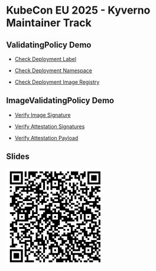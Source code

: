 # KubeCon EU 2025 - Kyverno Maintainer Track

## ValidatingPolicy Demo

* [Check Deployment Label](https://playground.kyverno.io/next/#/?content=N4IgDg9gNglgxgTxALhAQzDAagUwE4DOMEAdsgASSxww4EB0A1ggG74kT3ED0LAjGihgAFmj4AdEoxgkAJhSyCYstABcZAcwAK0eAkkBbHKrQqTySeXIk0RinGE44jALSycYKBARGSql1BoAEY4UASSBGBOFiRWBmoOAMKkBKp4aDKqBDFWVnh0EACueHA4AEqFUHQ5uS7kGDAA4nhFYNm5ANoYbQC6lrlWDbiExCTtHfx9sQPkEFHp6ikU5B2JZQCiAIIAKusANOQAqloAIjvrUzPk%2BQRFJdWd7p7evlmX5CxoeDDBVdn9VjqNjs5BwJBYMBaJFeANyOAAHmAbkRSBQAHwuWEDUQEAAUECCACsnKp6EYTGY0PRAiEwgBKcgAMkZ5AA5GCWKzyDJZkSSWTjKY1FSaaECEyWQTiXBSeShSZqcExR12eDWT1yABeTVspEQWSs/qfWBmUb/aaA0GI5GjdGYi0zT7fX50egcyGkV5anVpQo4LHkIwEAhoDQ4O0BqwnDxeHxg1TkUVhQOFVLkEKg8GavWyfpoQqyGCqTYkDgmRZjGp1Rg4BAUDmw41%2B9bWugosjkcQgVUsZBcgDUvOlssFlMVtIIKo56q7khAexANzupRQ6Eww3bFG6BF4EikMnk5GjzzjfkMo%2BFNWB4fIGgg%2BrcMZe8f6SfNA26FBIGhk8NhHIoHMIiiOAanyTx4DQdo9ysAhQhJCA8BqOIEmEAAZJUwmQ3JP2sH8SD/aZVBwAxPDUcNYTlSlsKsN8aJwsAwC/fDCIGSJogDOBSBMGR8HfGYgVsG9v1/SNuXiMNmN/ZBAmI1JJBcRTJCGPjbXqRid34SRpDkChj1jGFoQvcx%2BmvCgglMR8T0M2jMP4wZGKkgj/3BCg5PUb9gI46ZwOoKCKBg8g4KqGVEOw%2BJVAcDCJ3o3CROcoiSLI4jwuMtB6LosS4pY2F2NAzjuIyEg%2BPowSQXi1irnE0NhJYmTyNSecQGgWQygKYoV1QJq4FTVQIAMNrbg6nBowAMxkIszVXbqoF6/BBuXOhpoXBFSjACsCGmgBfIA===)

* [Check Deployment Namespace](https://playground.kyverno.io/next/#/?content=N4IgDg9gNglgxgTxALhAQzDAagUwE4DOMEAdsgASSxww4EB0A1ggG74kT3ED0LAjGihgAFmj4AdEoxgkAJhSyCYstABcZAcwAK0eAkkBbHKrQqTySeXIk0RinGE44jALSycYKBARGSqlzZGBGBocDiSwU4WJFYGag4AwqQEqnhoMqoE0VZWeHQQAK54YQBKBVB02Tku5BgwAOJ4hWBZOQDaGC0AupY5VnW4hMQkrW38PTF95BBg%2BGrDreRtCSUAogCCACqrADTkAKpaACJbqxNT5HkEhcWV7e6e3r6Z5%2BQsaHgwaABGFVm9VhqgRwFEEXgA7jhZACcjgAB5gK5EUgUAB8LhhfSuNzC9HqxgAFOIQPxiXtiXBSAAzGAaOItMnkYnuKlocqqRnEsEQSGyAIEYkASl671gZgWVUB5HhiLoyLI5HRmJyEG%2BACsnKp6EYTGY0PRgcFQjhyDI3h8vr86PRubz6Hr6LAUvRgrBVESQDshcqggQ0BocKsEUjhmiMZMLsSjh4vD4cH5rLY6CEwqaCNYIKpTTFVI5alAIVDyE6s21ieQANTmz4/P42gs8qH2tT6kuVpkgHogSSekDYophFDoTCDeWgsAtXgSKQyeTkaOPON%2BQzGUwtqrAigaCAQPkPWPPXqGlMg8iqOgcyZQH44KD/CO1CcUEgaGRwmHxlgURG7iKzOBVHknjwGgrTTlYBC3pqEB4JK5BxKoDgADI3necH9E%2B1iviQ76TOeBieGoIIwjqa7mMq17fLe94XBhYDPthuF9JEAHKpSfjpCQ%2BA0VMQJJgxb7KlYMBxAGAk4cg17nikkguHJkgDNxoaPpOpIznIFALge8aXqReobvx5DfKYbgxk8OlHkmRphN%2BTTQleqE8XR4lMbCJBfmeF6aH%2BUS9EB1CgRQ4HkJBFRwKoMFwQhyGOehKkub0%2BGEeeUWrvpFGxUJ8VYYJD4sXF7EmDI3FxXxdg5ThWUif6p4vm%2BklESkvbQLIJT5AOOBDr2cAFCkEAGG11wddGNIkDA6jJF1OwgHAUC9eeeCDTidBDopQwom807pVeMApBQ7gsDs0mqDsKQ1ZI0gaeQSQkDSGgALIYCuurrpZ5W2lC/Jvcmxr7TgrLsr28JhGAE0jF1AC%2BQA==)

* [Check Deployment Image Registry](https://playground.kyverno.io/next/#/?content=N4IgDg9gNglgxgTxALhAQzDAagUwE4DOMEAdsgASSxww4EB0A1ggG74kT3ED0LAjGihgAFmj4AdEoxgkAJhSyCYstABcZAcwAK0eAkkBbHKrQqTySeXIk0RinGE44jALSycYKBARGSqlzAGaBo4Lng4GjAEqnj6JARgThYkVkGqDgDCpNF4aDKqBMlWVuEEEACueHA4AErlUHRFxS7kGDAA4ngVYIXFANoAupbFVm24hMTxFH38Qykj5BCJuerZFOR9GTUAogCCACrbADTkAKpaACIH23ML5KUVVY39kLIEt%2BQsaHgwaABGDUKwysLRsdnIgWCdGBxRwAA8wKUiKQKAA%2BFwwkYQP4AKycqnoCSc9DgpBMMnwDCCYAAFKS/HkSPgTpCQmY0PR2sY6WTGfguEEQgBKIXDL6wMyTIHzEHkeGIujIsjkdGY4pfH7/QECqEMQRQGmsnAswU4ejhSI5BDkAC8NvI4hAGmEcDwXAgjtFMuKRgIBCh2wRSMmaIx3pGjoAkqaCOQCMIKlBZOQ/jhyF5TDhkwAzLoGcjO13ux2SEBHEAPSrVFDoTDjJUUDA9XgSKQyeTkC4eLw%2BHB%2BQzGUxqNBNME4CgaCAQWRubveXyqYZjhJoaoUVR0RfzKD/HBQaUjJsUEiREhwmF9lgURHTyREuBNcKeeBoXqtqwEPf4iB4JqpNQOAAMru%2B5/sUR7WKe57zBuBieGo44wkYJjsmBVg7qmoFqqMYBgMeUEwveaHkPS5JMoQxGgrY46QTI0F3FYRoTi6bo8MwbB4Bw3DsewEDIDuG7RJILgiZIYyUiGrS4QQLaSNIcgUF2njzn2W7IUO5hLtRFB/KYs7Kb2/bzMuYCrjRN6yMMGF7ge4G4fhdEXiQV7kIJ6gnneiQPsMT7UK%2BFDvnGX5wKoP5gWkQEgbZh72bRZ7DLB8EbuFg6oWq1lYeGdl4XF9HFERaqkXyFFqlR4Ino5WWMaaDlnvxCHRGWIDQLINR0I81aoE1cDlNEEAGG1ZRVjgXbZjIMCrPENbdVAvUbngg0dXQ03lvC1RgJNBDTQAvkAA)

## ImageValidatingPolicy Demo

* [Verify Image Signature](https://playground.kyverno.io/next/#/?content=N4IgDg9gNglgxgTxALhAQzDAagUwE4DOMEAdsgASSxww4EB0A1ggG74kT3ED0LAjGihgAFmj4AdEoxgkAJhQCSAWzQBzHFkExZaAC4zVABWjwEkpTl1odV5JPLkSaCxRgsqAWgLOwUHJIIwHDg7EgcAdxwAI2EICEYAYVIAMxhVAFc8PWIyewdyfQsIdN0AZWDSWQIKACYABjzktBgoTJxjagRFVQ48fzDyFi0bHIBBOH1SaryHD3IAERwSMwGVXThhJJICXSyZXWmBhz6CYrw4HAAldL9D/Py5jBgAcTxisGryAG1xEF%2BAXRm93IT1whBynx%2BIH4AKB9wgQSyk22FChCUuAFFRgAVDGwo7Ak5nC6Q36QKr4hxrDZbWQwZF3B6OZw4Ci/DbBRgeMBvWQeKBoKI4KC/OHkHAADx5dCIpAoAD4PGKHKICAAKCBRABWwV09AsVhsaHoAqFUAIAEpyAAya3kVUa7W6/WWax6Y2m4UMHkQWRW23kTU6iYuw3uk2Cr30H2ycgAXjj5AA5Lt0jgk3kYCp1NdbqF7nNVFBNRRVMI4HguBBuAAqPJ6XR0XQQQj5plOFyOCBWPArYFdntdZXkC54A4UAA%2BSoJ/Y8c7nACEMc8FAA5cgJDGXbEKABiCgSOIx87nw4cAFkFAp5tjsQlD1qAOqqUbhBQL0aqBQAKVGhgUADUABeoxASQAAsBB1BK56jHUzwJKUACOzylAoUQAMzzAAihiC4JOEACqoznhi4QSgkIHfguqirlgZ7kB%2BACa2KjFAWDYue2EEOECTYUx8xYNh2HXqM34ABrYbi2GweBzyjHwhF4eE4QABKETUWDCLIqmXAQABauKGLB8EKUpCSqOEzwMdiSgAJx1Ex4nfgArFxdS8eEAlCdh8zzKMlx1Pp4mrnU54LuB4k3goQHnvMhEIOeWoKDB2KERKADyu4QFFnGxfFmU7hKDHnmlmXZeE2LzBiAAysGMPJil4cI54JFgWDnhRVE0XRH6qLBUCyAu56XK%2B8yqN5wmqf5sjYvpj67g0M7ArIzwSlAXEABzhDhk3YQA0v5%2BkZZhlzllIEo3qMNU9VgH7nuFulQHAGHYeEqiqBiMAmQhyGoehGEMTheGjNhxGjOB77zOEr4fRi%2B2jBA76g/Mq7CNi4QsABMmMAA7FqGKqekyS7ske5QAuWokDUq4wN%2BaBMYYqg1eBOALqUAEMVEAEQBhuNsC5%2BkkHZJBAZcYBgFgABsDXeHwUt8HgdkEDU%2B2MDV4lKN%2BbxaquCBSywEB2WgUuqFLly6PpGG7lLEr7TAj41YRShRNdDHCBxCTJEx4TcDUJC4xKq7sUlCAIIRYAYgBuM4HwdkYYYu6bapyTYXgyTzLuEo4DU34kOJLk1apujPDgAHiXZLCyIbNRQOBfCXFLSgMQoMBoHU4HzO456reBAE6DUuj7YYQHiQo6RO0B3C7vMURSwoGXzBlGEAUhBBIdhNXhPDShKIROBl/t4kARhCDhJtChS88fAIEt/b3FgYB1EoJApwQyQlFAqk4M8m2qGgQEEjzCgEBDEBB0jzHAthb8dkFz7SuMkTSeAoh1DPkhVcNUGoJCiHABIC0aiqRcthTadQFBIW4MkBiGJsRYAynZICm1NqXFxo%2BYQGhZAYi1IRBcm1CJ4CYrjfS54aqyFGPMc8fBIaGGEExGoTEAK6BqmgUooCsD6U/OFUYoxnhaiSq%2Beq1llr3DMhw8I2EEiwTGhNQSgVDCg1UtwD8vlPw4BIsNRqhFZDfmEg9RGCEEgEHkmDXcC5whxR%2BgxRCKE0KYWBvhIiWjIZOIXOJQO4FCIVhwJtUYChnbiX0i5QwhF9rcCAtw2heB9L6TFnwJiGJtqbSlt%2BSKdkGKMCYjgbEuhYBamSHZGANQapzXPMkZ46Rnh1A4VgXcq5wJoBwBhe8YAFw7AAi0YQCg5AcAlNiBAQFDAAQIHrcClx0TYTkdwRgm0GL6SQjUDCLl9oKGELjdI6Q4BITslLQwNU6hr13MrGo4tsRHwlAgDKzxZC6DAHZACqkMp1F2S5XQEpvwYkHhKRR8UFBYEMPtFyj5VyZwYguBAm5sJo10KpWiUssD1CiJtfaGkIA3X0pXBAPCsB1D4JM7CQE6irm3PMGqwhGBwBYN%2BNIdQ6guQedwJ2CAoAYgSExMSDEXLcCplLcS%2B1dBS0IkxPi34ohYFXEBGi3BGbPDgA3Xc4EJRVGeFgeYC4hQkG4BJIIzwMRKEYLIJQ4l/xDP2rIOylsXJ3jvvfBw6QMr7TALuFyeBHyjDwOkBchSEgKDwEhdIzgMo4C1GAcSWBjbYVGNwfaudfLvOfnAfaQEGIng8BiIlG4tw7n3IeXEzb6y6EbDsbIUw2yzGZJ2AgUQIDN2Wn0ZI%2BA%2Bh4BHcCXQCAggUAnVO7giA4DFhIDgDwshioDCGLAEYw6gRzElNKAgsoyDkEVMOLMag6D0DgKQKwMh8AMBUGANUT71AABpBj4BgMkBAyhn2lDSE4XQbR1T/pwEBr4DYmwtgYBwQc/wLQWnoIIKAapEPinveQOoFoxQWBvc%2BigTQWg4FjM2YDeBQMIHIAh8g4R6TCAHGgXsI58C6BAABkARJMgXBQOgTAYJb0UBhFIGQ8hyDGFkOYV0Ro2wdlZAUJs3JfQeFUHEZTAwNOBDQBcCgsgcBNBuLoPInpzRLpjGyEAqZ/B/G2EEEIeQ30kA/Xu1sF6x2aZIKoGQR7%2BwIYoEmMsFYqyXNYOwasA7dAeDYExsDHgItEB6HRpMgmQDQFkJcOgxIcDiby3AdIOwp1FdOKJnAixUgkHpBCMrQmd2VcbHgGrJWCCtZAJKC4YAGRlYAL5AA==)

* [Verify Attestation Signatures](https://playground.kyverno.io/next/#/?content=N4IgDg9gNglgxgTxALhAQzDAagUwE4DOMEAdsgASSxww4EB0A1ggG74kT3ED0LAjGihgAFmj4AdEoxgkAJhQCSAWzQBzHFkExZaAC4zVABWjwEkpTl1odV5JPLkSaCxRgsqAWgLOwUHJIIwHDg7EgcAdxwAI2EICEYAYVIAMxhVAFc8PWIyewdyfQsIdN0AZWDSWQIKACYABjzktBgoTJxjagRFVQ48fzDyFi0bHIBBOH1SaryHD3IAERwSMwGVXThhJJICXSyZXWmBhz6CYrw4HAAldL9D/Py5jBgAcTxisGryAG1xEF%2BAXRm93IT1whBynx%2BIH4AKB9wgQSyk22FChCUuAFFRgAVDGwo7Ak5nC6Q36QKr4hxrDZbWQwZF3B6OZw4Ci/DbBRgeMBvWQeKBoKI4KC/OHkHAADx5dCIpAoAD4PGKHKICAAKCBRABWwV09AsVhsaHoAqFUAIAEpyAAya3kVUa7W6/WWax6Y2m4UMHkQWRW23kTU6iYuw3uk2Cr30H2ycgAXjj5AA5Lt0jgk3kYCp1NdbqF7nNVFBNRRVMI4HguBBuAAqPJ6XR0XQQQj5plOFyOCBWPArYFdntdZXkC54A4UAA%2BSoJ/Y8c7nACEMc8FAA5cgJDGXbEKABiCgSOIx87nw4cAFkFAp5tjsQlD1qAOqqUbhBQL0aqBQAKVGhgUADUABeoxASQAAsBB1BK56jHUzwJKUACOzylAoUQAMzzAAihiC4JOEACqoznhi4QSgkIHfguqirlgZ7kB%2BACa2KjFAWDYue2EEOECTYUx8xYNh2HXqM34ABrYbi2GweBzyjHwhF4eE4QABKETUWDCLIqmXAQABauKGLB8EKUpCSqOEzwMdiSgAJx1Ex4nfgArFxdS8eEAlCdh8zzKMlx1Pp4mrnU54LuB4k3goQHnvMhEIOeWoKDB2KERKADyu4QFFnGxfFmU7hKDHnmlmXZeE2LzBiAAysGMPJil4cI54JFgWDnhRVE0XRH6qLBUCyAu56XK%2B8yqN5wmqf5sjYvpj67g0M7ArIzwSlAXEABzhDhk3YQA0v5%2BkZZhlzllIEo3qMNU9VgH7nuFulQHAGHYeEqiqBiMAmQhyGoehGEMTheGjNhxGjOB77zOEr4fRi%2B2jBA76g/Mq7CNi4QsABMmMAA7FqGKqekyS7ske5QAuWokDUq4wN%2BaBMYYqg1eBOALqUAEMVEAEQBhuNsC5%2BkkHZJBAZcYBgFgABsDXeHwUt8HgdkEDU%2B2MDV4lKN%2BbxaquCBSywEB2WgUuqFLly6PpGG7lLEr7TAj41YRShRNdDHCBxCTJEx4TcDUJC4xKq7sUlCAIIRYAYgBuM4HwdkYYYu6bapyTYXgyTzLuEo4DU34kOJLk1apujPDgAHiXZLCyIbNRQOBfCXFLSgMQoMBoHU4HzO456reBAE6DUuj7YYQHiQo6RO0B3C7vMURSwoGXzBlGEAUhBBIdhNXhPDShKIROBl/t4kARhCDhJtChS88fAIEt/b3FgYB1EoJApwQyQlFAqk4M8m2qGgQEEjzCgEBDEBB0jzHAthb8dkFz7SuMkTSeAoh1DPkhVcNUGoJCiHABIC0aiqRcthTadQFBIW4MkBiGJsRYAynZICm1NqXFxo%2BYQGhZAYi1IRBcm1CJ4CYrjfS54aqyFGPMc8fBIaGGEExGoTEAK6BqmgUooCsD6U/OFUYoxnhaiSq%2Beq1llr3DMhw8I2EEiwTGhNQSgVDCg1UtwD8vlPw4BIsNRqhFZDfmEg9RGCEEgEHkmDXcC5whxR%2BgxRCKE0KYWBvhIiWjIZOIXOJQO4FCIVhwJtUYChnbiX0i5QwhF9rcCAtw2heB9L6TFnwJiGJtqbSlt%2BSKdkGKMCYjgbEuhYBamSHZGANQapzXPMkZ46Rnh1A4VgXcq5wJoBwBhe8YAFw7AAi0YQCg5AcAlNiBAQFDAAQIHrcClx0TYTkdwRgm0GL6SQjUDCLl9oKGELjdI6Q4BITslLQwNU6hr13MrGo4tsRHwlAgDKzxZC6DAHZACqkMp1F2S5XQEpvwYkHhKRR8UFBYEMPtFyj5VyZwYguBAm5sJo10KpWiUssD1CiJtfaGkIA3X0pXBAPCsB1D4JM7CQE6irm3PMGqwhGBwBYN%2BNIdQ6guQedwJ2CAoAYgSExMSDEXLcCplLcS%2B1dBS0IkxPi34ohYFXEBGi3BGbPDgA3Xc4EJRVGeFgeYC4hQkG4BJIIzwMRKEYLIJQ4l/xDP2rIOylsXJ3jvvfBw6QMr7TALuFyeBHyjDwOkBchSEgKDwEhdIzgMo4C1GAcSWBjbYVGNwfaudfLvOfnAfaQEGIng8BiIlG4tw7n3IeXEzb6y6EbDsbIUw2yzGZJ2AgUQIDN2Wn0ZI%2BA%2Bh4BHcCXQCAggUAnVO7giA4DFhIDgDwshioDCGLAEYw6gRzElNKAgsoyDkEVMOLMag6D0DgKQKwMh8AMBUGANUT71AABpBj4BgMkBAox%2B1NiHSQUoaQnC6DaOqf9OAgMNigwyegG6lDkAA18NDOwWwMA4IOf4FoLT0EEFANUKHxT3vIHUC0YoLA3ufRQJoLQcCxmbMBvAoGEAgkg4O5E5Bwj0mEAONAvYRz4F0CAADIAiSZAuCgdAmAwS3ooDCKQMh5DkGMLIcwrojRtg7KyAoTZuS%2Bg8KoOIBmBimcCGgC4FBZA4CaDcXQeRPTmiXTGNkIBUz%2BD%2BNsIIIQ8hvpIB%2BvdrYL1jrMyQVQMgj39mQxQJMZYKxVkuawdg1YB26A8GwXjYGPCpaID0TjSY5MgGgLIS4dBiQ4BU9VuA6QCNKHq6cJTOBFipBIPSCEzX5M7ra42PAnXGsECGyASUFwwAMmawAXyAA==)

* [Verify Attestation Payload](https://playground.kyverno.io/next/#/?content=N4IgDg9gNglgxgTxALhAQzDAagUwE4DOMEAdsgASSxww4EB0A1ggG74kT3ED0LAjGihgAFmj4AdEoxgkAJhQCSAWzQBzHFkExZaAC4zVABWjwEkpTl1odV5JPLkSaCxRgsqAWgLOwUHJIIwHDg7EgcAdxwAI2EICEYAYVIAMxhVAFc8PWIyewdyfQsIdN0AZWDSWQIKACYABjzktBgoTJxjagRFVQ48fzDyFi0bHIBBOH1SaryHD3IAERwSMwGVXThhJJICXSyZXWmBhz6CYrw4HAAldL9D/Py5jBgAcTxisGryAG1xEF%2BAXRm93IT1whBynx%2BIH4AKB9wgQSyk22FChCUuAFFRgAVDGwo7Ak5nC6Q36QKr4hxrDZbWQwZF3B6OZw4Ci/DbBRgeMBvWQeKBoKI4KC/OHkHAADx5dCIpAoAD4PGKHKICAAKCBRABWwV09AsVhsaHoAqFUAIAEpyAAya3kVUa7W6/WWax6Y2m4UMHkQWRW23kTU6iYuw3uk2Cr30H2ycgAXjj5AA5Lt0jgk3kYCp1NdbqF7nNVFBNRRVMI4HguBBuAAqPJ6XR0XQQQj5plOFyOCBWPArYFdntdZXkC54A4UAA%2BSoJ/Y8c7nACEMc8FAA5cgJDGXbEKABiCgSOIx87nw4cAFkFAp5tjsQlD1qAOqqUbhBQL0aqBQAKVGhgUADUABeoxASQAAsBB1BK56jHUzwJKUACOzylAoUQAMzzAAihiC4JOEACqoznhi4QSgkIHfguqirlgZ7kB%2BACa2KjFAWDYue2EEOECTYUx8xYNh2HXqM34ABrYbi2GweBzyjHwhF4eE4QABKETUWDCLIqmXAQABauKGLB8EKUpCSqOEzwMdiSgAJx1Ex4nfgArFxdS8eEAlCdh8zzKMlx1Pp4mrnU54LuB4k3goQHnvMhEIOeWoKDB2KERKADyu4QFFnGxfFmU7hKDHnmlmXZeE2LzBiAAysGMPJil4cI54JFgWDnhRVE0XRH6qLBUCyAu56XK%2B8yqN5wmqf5sjYvpj67g0M7ArIzwSlAXEABzhDhk3YQA0v5%2BkZZhlzllIEo3qMNU9VgH7nuFulQHAGHYeEqiqBiMAmQhyGoehGEMTheGjNhxGjOB77zOEr4fRi%2B2jBA76g/Mq7CNi4QsABMmMAA7FqGKqekyS7ske5QAuWokDUq4wN%2BaBMYYqg1eBOALqUAEMVEAEQBhuNsC5%2BkkHZJBAZcYBgFgABsDXeHwUt8HgdkEDU%2B2MDV4lKN%2BbxaquCBSywEB2WgUuqFLly6PpGG7lLEr7TAj41YRShRNdDHCBxCTJEx4TcDUJC4xKq7sUlCAIIRYAYgBuM4HwdkYYYu6bapyTYXgyTzLuEo4DU34kOJLk1apujPDgAHiXZLCyIbNRQOBfCXFLSgMQoMBoHU4HzO456reBAE6DUuj7YYQHiQo6RO0B3C7vMURSwoGXzBlGEAUhBBIdhNXhPDShKIROBl/t4kARhCDhJtChS88fAIEt/b3FgYB1EoJApwQyQlFAqk4M8m2qGgQEEjzCgEBDEBB0jzHAthb8dkFz7SuMkTSeAoh1DPkhVcNUGoJCiHABIC0aiqRcthTadQFBIW4MkBiGJsRYAynZICm1NqXFxo%2BYQGhZAYi1IRBcm1CJ4CYrjfS54aqyFGPMc8fBIaGGEExGoTEAK6BqmgUooCsD6U/OFUYoxnhaiSq%2Beq1llr3DMhw8I2EEiwTGhNQSgVDCg1UtwD8vlPw4BIsNRqhFZDfmEg9RGCEEgEHkmDXcC5whxR%2BgxRCKE0KYWBvhIiWjIZOIXOJQO4FCIVhwJtUYChnbiX0i5QwhF9rcCAtw2heB9L6TFnwJiGJtqbSlt%2BSKdkGKMCYjgbEuhYBamSHZGANQapzXPMkZ46Rnh1A4VgXcq5wJoBwBhe8YAFw7AAi0YQCg5AcAlNiBAQFDAAQIHrcClx0TYTkdwRgm0GL6SQjUDCLl9oKGELjdI6Q4BITslLQwNU6hr13MrGo4tsRHwlAgDKzxZC6DAHZACqkMp1F2S5XQEpvwYkHhKRR8UFBYEMPtFyj5VyZwYguBAm5sJo10KpWiUssD1CiJtfaGkIA3X0pXBAPCsB1D4JM7CQE6irm3PMGqwhGBwBYN%2BNIdQ6guQedwJ2CAoAYgSExMSDEXLcCplLcS%2B1dBS0IkxPi34ohYFXEBGi3BGbPDgA3Xc4EJRVGeFgeYC4hQkG4BJIIzwMRKEYLIJQ4l/xDP2rIOylsXJ3jvvfBw6QMr7TALuFyeBHyjDwOkBchSEgKDwEhdIzgMo4C1GAcSWBjbYVGNwfaudfLvOfnAfaQEGIng8BiIlG4tw7n3IeXEzb6y6EbDsbIUw2yzGZJ2AgUQIDN2Wn0ZI%2BA%2Bh4BHcCXQCAggUAnVO7giA4DFhIDgDwshioDCGLAEYw6gRzElNKAgsoyDkEVMOLMag6D0DgKQKwMh8AMBUGANUT71AABpBj4BgMkBAox%2B1NiHSQUoaQnC6DaOqf9OAgMNigwyegG6lDkAA18NDOwWwMA4IOf4FoLT0EEFANUKHxT3vIHUC0YoLA3ufRQJoLQcCxmbMBvAoGEAgkg4O5E5Bwj0mEAONAvYRz4F0Be8UUoTi3oVNOaNyGGBvpIB%2BvdhB9QYD/dmGjYA0CKogNYfTz7UOCasBhrD5HJ1KGyngNY8ZExJgSAgHdpAcDzHEkmcjlHqNAZwIx5azHvDqHXfZ8gMACADhBCODzu6cDkEPeQLDIAAMgCJJkC4KB0CYDBEpwYEgpAyHkOQYwshzCuiNG2DsrIChNm5L6Dwqg4hVYGPVwIaALgUFkDgJoNxZMDE9OaJdMY2QgFTP4P42wgghDyBprTX6l1zHqxQEgqgZBHv7MhigSYywVirJc1g7BqwDt0B4NgvGwMeD20QHonGkwZZANAWQlw6DEhwHll7S3JS6Dy4wdIQo8B7oHW2a7RWkx8HoBhPgGYSCSD%2B5its6QCDsBZPthHDhVBvHSB8VEgIBhvDzN8InDgd1o8bHgS40A6CE7yF1ozFwlFmk%2BMAAAvnkBE%2BBoMUHRFiXEeRZC9muHepo5p%2BiSGSAKVQjI30PdyASZDsGeh6DaB9yARBmy9ix3kSUFwwAMiXUsQUfhyvTaBEznrDWkzY/IMkFsFxdzNFaH0DopgFA9BbKyIEpuojm7Y4IdHeQfSNgmOeNATh1Dvc%2Bzl%2BnfunAB840HyX%2Buk9%2BEWHOvAfRZA1VM3STbJuM8p4d8H/oOOli88bJoU92RNujH9TF29HvEDF7N6XiXIfic4C2zsXXQJKMQDfNsYIbRU/d/uGAG4UByiZPHGToEmT%2Buabbl/YUiJGQFhSwNtAQ2xSPBUEBUgB%2BQRATaKfrbuhhDA8v3EIsUuSBDF4x39nHPfspDSHl0EX6cgUBhKVnIPzp/v1BgNVmGLYIzpjuQMwNdhwFAcxszg1rAWdpILVunh3lnnvlALoB9n3rsIlCUHzsmNNvbv1oNjgXgTFgQX1hAHAIwPgFWHkAAMQjhToqBpY4BGZIicbkCwA7D64SiU79avDvCfBJgEAIA7A4BKDIAcD9YED26sFvq7xoCcHcF6C8H8HDYOAG6tD9aETo6g4sjiFKFsGqHqGSaaGxjaGCHCFXB06mEsHmEcHo4aGNg2HUF2H6E4AJCtDSE06OF6496nDx67gtDU6fAThAhfA1gAYoGg4QAAY1jk75BfAYhsCabJHJGpEOCxHxHA77qSHSFKA5ExFxFA5CjcjA7UBlEEj5GVH7ryH7p%2BBoDo51H3BfCri%2BgoZxEpExF/gKDlB4AsDwC9EdFpHYjxBLAfajE4DhDZH9H1GlDA7Bi6DjAkgECzG0ALF9G5HfDlBQDJArFOgTAbEyjbHzGLH7FfALhlYGDXExGa7UDKKWCPH1GN5KDN45Ca4ti6DvGdF%2BFU74CfHfGkC/FjgAlpELg9aMC47FByClBwBR4Qn/F7ExFAkBEwn0HwnpCInIkkColQl5GYnU605%2BDZEJEcDIBLGAn%2BFkl053FyAPEVGnaJE0k3HDGjEXAbEIn/FUlJECk3FbCpCgFgDxFskcASlwEQDCkgGR7ikCnSlnYeAGi8ZwAEA3GLC%2BAQAIAWBZFKlCkxHfiajKmJFmkcAeCxDxDch9AHrCiWA4A3GriWDhAtiMCt4IAWmCmSmykxGVbzAxZppG45ALjpCyDqD8m%2Bnek3HkkoaGm%2BkclPGMn3GbbenelJnLHBB9BRkyneleAsBwBMC%2BmYaFn0C0lpFcljHpkCkFlwCcn4DcnxnRm1kECFmqmWDqmakxFVkXDnikD0gtg1m%2Bl1leCNljGqkDk643GVbDkykeAXb/C/ZU5TofahHnDeYDYyD0gQg/aZaU4BFrlfYEB7kgAG5cEMg/Yc5AA=)

## Slides

![KubeCon 2025 - Kyverno Maintainer Track Slides](qr-code.png)